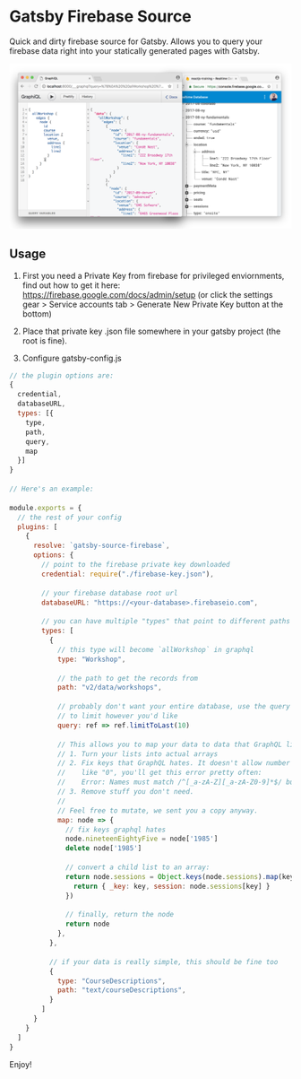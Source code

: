 # Gatsby Firebase Source

Quick and dirty firebase source for Gatsby. Allows you to query your firebase data right into your statically generated pages with Gatsby.

![screenshot](./screenshot.png)

## Usage

1. First you need a Private Key from firebase for privileged enviornments, find out how to get it here: https://firebase.google.com/docs/admin/setup (or click the settings gear > Service accounts tab > Generate New Private Key button at the bottom)

2. Place that private key .json file somewhere in your gatsby project (the root is fine).

3. Configure gatsby-config.js


```js
// the plugin options are:
{
  credential,
  databaseURL,
  types: [{
    type,
    path,
    query,
    map
  }]
}

// Here's an example:

module.exports = {
  // the rest of your config
  plugins: [
    {
      resolve: `gatsby-source-firebase`,
      options: {
        // point to the firebase private key downloaded
        credential: require("./firebase-key.json"),

        // your firebase database root url
        databaseURL: "https://<your-database>.firebaseio.com",

        // you can have multiple "types" that point to different paths
        types: [
          {
            // this type will become `allWorkshop` in graphql
            type: "Workshop",

            // the path to get the records from
            path: "v2/data/workshops",

            // probably don't want your entire database, use the query option
            // to limit however you'd like
            query: ref => ref.limitToLast(10)

            // This allows you to map your data to data that GraphQL likes:
            // 1. Turn your lists into actual arrays
            // 2. Fix keys that GraphQL hates. It doesn't allow number keys
            //    like "0", you'll get this error pretty often:
            //    Error: Names must match /^[_a-zA-Z][_a-zA-Z0-9]*$/ but "0" does not
            // 3. Remove stuff you don't need.
            //
            // Feel free to mutate, we sent you a copy anyway.
            map: node => {
              // fix keys graphql hates
              node.nineteenEightyFive = node['1985']
              delete node['1985']

              // convert a child list to an array:
              return node.sessions = Object.keys(node.sessions).map(key => {
                return { _key: key, session: node.sessions[key] }
              })

              // finally, return the node
              return node
            },
          },

          // if your data is really simple, this should be fine too
          {
            type: "CourseDescriptions",
            path: "text/courseDescriptions",
          }
        ]
      }
    }
  ]
}
```

Enjoy!
